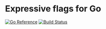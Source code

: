 # Expressive flags for Go

[![Go Reference](https://pkg.go.dev/badge/github.com/cavaliergopher/xflags.svg)](https://pkg.go.dev/github.com/cavaliergopher/xflags) [![Build Status](https://app.travis-ci.com/cavaliergopher/xflags.svg?branch=main)](https://app.travis-ci.com/cavaliergopher/xflags)

